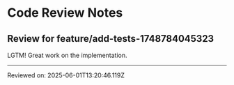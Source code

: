 # Code Review Notes

## Review for feature/add-tests-1748784045323

LGTM! Great work on the implementation.

---
Reviewed on: 2025-06-01T13:20:46.119Z